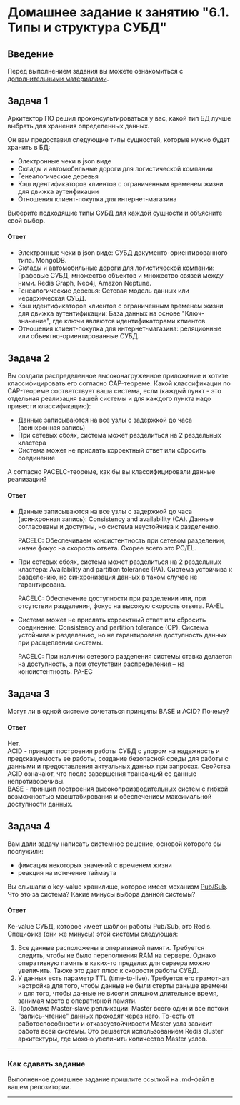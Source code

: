 # Домашнее задание к занятию "6.1. Типы и структура СУБД"

## Введение

Перед выполнением задания вы можете ознакомиться с
[дополнительными материалами](https://github.com/netology-code/virt-homeworks/tree/master/additional/README.md).

## Задача 1

Архитектор ПО решил проконсультироваться у вас, какой тип БД
лучше выбрать для хранения определенных данных.

Он вам предоставил следующие типы сущностей, которые нужно будет хранить в БД:

- Электронные чеки в json виде
- Склады и автомобильные дороги для логистической компании
- Генеалогические деревья
- Кэш идентификаторов клиентов с ограниченным временем жизни для движка аутенфикации
- Отношения клиент-покупка для интернет-магазина

Выберите подходящие типы СУБД для каждой сущности и объясните свой выбор.

#### Ответ

- Электронные чеки в json виде: СУБД документо-ориентированного типа. MongoDB.
- Склады и автомобильные дороги для логистической компании: Графовые СУБД, множество объектов и множество связей между ними. Redis Graph, Neo4j, Amazon Neptune.
- Генеалогические деревья: Сетевая модель данных или иерархическая СУБД.
- Кэш идентификаторов клиентов с ограниченным временем жизни для движка аутентификации: База данных на основе "Ключ-значение", где ключи являются идентификаторами клиентов.
- Отношения клиент-покупка для интернет-магазина: реляционные или объектно-ориентированные СУБД.

## Задача 2

Вы создали распределенное высоконагруженное приложение и хотите классифицировать его согласно
CAP-теореме. Какой классификации по CAP-теореме соответствует ваша система, если
(каждый пункт - это отдельная реализация вашей системы и для каждого пункта надо привести классификацию):

- Данные записываются на все узлы с задержкой до часа (асинхронная запись)
- При сетевых сбоях, система может разделиться на 2 раздельных кластера
- Система может не прислать корректный ответ или сбросить соединение

А согласно PACELC-теореме, как бы вы классифицировали данные реализации?

#### Ответ

- Данные записываются на все узлы с задержкой до часа (асинхронная запись): Consistency and availability (CA). Данные согласованы и доступны, но система неустойчива к разделению.

  PACELC: Обеспечиваем консистентность при сетевом разделении, иначе фокус на скорость ответа. Скорее всего это PC/EL.

- При сетевых сбоях, система может разделиться на 2 раздельных кластера: Availability and partition tolerance (PA). Система устойчива к разделению, но синхронизация данных в таком случае не гарантирована.

  PACELC: Обеспечение доступности при разделении или, при отсутствии разделения, фокус на высокую скорость ответа. PA-EL

- Система может не прислать корректный ответ или сбросить соединение: Consistency and partition tolerance (CP). Система устойчива к разделению, но не гарантирована доступность данных при расщеплении системы.

  PACELC: При наличии сетевого разделения системы ставка делается на доступность, а при отсутствии распределения – на консистентность. PA-EC  



## Задача 3

Могут ли в одной системе сочетаться принципы BASE и ACID? Почему?

#### Ответ

Нет.  
ACID - принцип построения работы СУБД с упором на надежность и предсказуемость ее работы, создание безопасной среды для работы с данными и предоставления актуальных данных при запросах. Свойства ACID означают, что после завершения транзакций ее данные непротиворечивы.  
BASE - принцип построения высокопроизводительных систем с гибкой возможностью масштабирования и обеспечением максимальной доступности данных.

## Задача 4

Вам дали задачу написать системное решение, основой которого бы послужили:

- фиксация некоторых значений с временем жизни
- реакция на истечение таймаута

Вы слышали о key-value хранилище, которое имеет механизм [Pub/Sub](https://habr.com/ru/post/278237/).
Что это за система? Какие минусы выбора данной системы?

#### Ответ

Ke-value СУБД, которое имеет шаблон работы Pub/Sub, это Redis.  
Специфика (они же минусы) этой системы следующая:
1. Все данные расположены в оперативной памяти. Требуется следить, чтобы не было переполнения RAM на сервере. Однако оперативную память в каких-то пределах для сервера можно увеличить. Также это дает плюс к скорости работы СУБД.
2. У данных есть параметр TTL (time-to-live). Требуется его грамотная настройка для того, чтобы данные не были стерты раньше времени и для того, чтобы данные не висели слишком длительное время, занимая место в оперативной памяти.
3. Проблема Master-slave репликации: Master всего один и все потоки "запись-чтение" данных проходят через него. То-есть от работоспособности и отказоустойчивости Master узла зависит работа всей системы. Это решается использованием Redis cluster архитектуры, где можно увеличить количество Master узлов.

---

### Как cдавать задание

Выполненное домашнее задание пришлите ссылкой на .md-файл в вашем репозитории.

---
